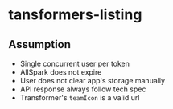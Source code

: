 # tansformers-listing

## Assumption
  * Single concurrent user per token
  * AllSpark does not expire
  * User does not clear app's storage manually
  * API response always follow tech spec 
  * Transformer's `teamIcon` is a valid url

